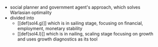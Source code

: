 - social planner and government agent's approach, which solves Warlasian optimality
- divided into 
	- [[def(sol4.g)]] which is in sailing stage, focusing on financial, employment, monetary stability 
	- [[def(sol4.l)]] which is in nailing, scaling stage focusing on growth and uses growth diagnostics as its tool 
